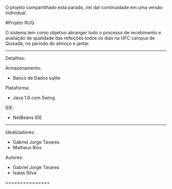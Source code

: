 
O projeto compartilhado esta parado, irei dar continuidade em uma versão individual.

#Projeto RUQ

O sistema tem como objetivo abranger todo o processo de recebimento e avaliação de qualidade das refeições todos os dias na UFC campus de Quixadá, no período do almoço e jantar.

---------------
Detalhes:

Armazenamento:
 - Banco de Dados sqlite

Plataforma:
 - Java 1.8 com Swing

IDE:
 - NetBeans IDE

 
---------------
Idealizadores:
 - Gabriel Jorge Tavares
 - Matheus Rios
 
 
Autores:
 - Gabriel Jorge Tavares
 - Isaias Silva

===============

